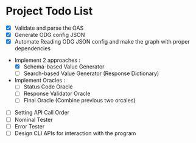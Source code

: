# Project Todo List

- [x] Validate and parse the OAS
- [x] Generate ODG config JSON
- [x] Automate Reading ODG JSON config and make the graph with proper dependencies
- Implement 2 approaches :
  - [x] Schema-based Value Generator
  - [ ] Search-based Value Generator (Response Dictionary)
- Implement Oracles :
  - [ ] Status Code Oracle
  - [ ] Response Validator Oracle
  - [ ] Final Oracle (Combine previous two orcales)
- [ ] Setting API Call Order
- [ ] Nominal Tester
- [ ] Error Tester
- [ ] Design CLI APIs for interaction with the program
